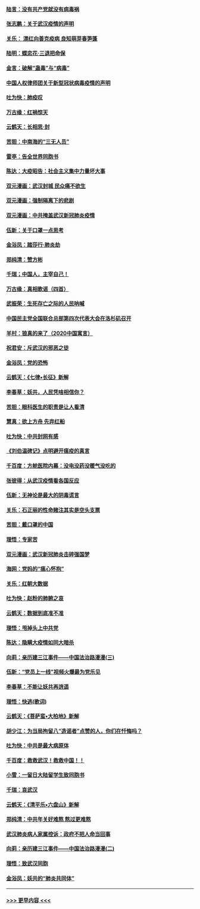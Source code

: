 #### [陆言：没有共产党就没有病毒祸](../pages/nsc993/n11868232.md?t=02142202) 
#### [张志鹏：关于武汉疫情的声明](../pages/nsc993/n11867182.md?t=02142202) 
#### [关乐： 漂红向善克疫病 良知萌芽春笋蓬](../pages/nsc993/n11865710.md?t=02142202) 
#### [陆明：蝶恋花‧三退把命保](../pages/nsc993/n11865673.md?t=02142202) 
#### [金言：破解“蛊毒”与“病毒”](../pages/nsc993/n11864103.md?t=02142202) 
#### [中国人权律师团关于新型冠状病毒疫情的声明](../pages/nsc993/n11864249.md?t=02142202) 
#### [吐为快：肺疫叹](../pages/nsc993/n11864027.md?t=02142202) 
#### [万古缘：红祸惊天](../pages/nsc993/n11864079.md?t=02142202) 
#### [云鹤天：长相思‧封](../pages/nsc993/n11864006.md?t=02142202) 
#### [苦胆：中南海的“三无人员”](../pages/nsc993/n11862997.md?t=02142202) 
#### [雷亭：告全世界同胞书](../pages/nsc993/n11862572.md?t=02142202) 
#### [陈达：大疫昭告：社会主义集中力量坏大事](../pages/nsc993/n11859419.md?t=02142202) 
#### [双元漫画：武汉封城 民众痛不欲生](../pages/nsc993/n11859287.md?t=02142202) 
#### [双元漫画：强制隔离下的悲剧](../pages/nsc993/n11859244.md?t=02142202) 
#### [双元漫画：中共掩盖武汉新冠肺炎疫情](../pages/nsc993/n11858249.md?t=02142202) 
#### [伍新：关于口罩一点思考](../pages/nsc993/n11859195.md?t=02142202) 
#### [金浴凤：踏莎行‧肺炎劫](../pages/nsc993/n11858227.md?t=02142202) 
#### [郑纯清：赞方彬](../pages/nsc993/n11856803.md?t=02142202) 
#### [千瑞；中国人，主宰自己！](../pages/nsc993/n11856793.md?t=02142202) 
#### [万古缘：真相歌谣（四首）](../pages/nsc993/n11856263.md?t=02142202) 
#### [武振荣：生死存亡之际的人民呐喊](../pages/nsc993/n11856256.md?t=02142202) 
#### [中国民主党全国联合总部第四次代表大会在洛杉矶召开](../pages/nsc993/n11856344.md?t=02142202) 
#### [羊村：狼真的来了（2020中国寓言）](../pages/nsc993/n11856229.md?t=02142202) 
#### [祝君安：斥武汉的邪恶之徒](../pages/nsc993/n11855861.md?t=02142202) 
#### [金浴凤：党的恐怖](../pages/nsc993/n11855849.md?t=02142202) 
#### [云鹤天：《七律▪长征》新解](../pages/nsc993/n11855479.md?t=02142202) 
#### [李春草：妖共，人民凭啥相信你？](../pages/nsc993/n11855196.md?t=02142202) 
#### [苦胆：眼科医生的职责是让人看清](../pages/nsc993/n11853840.md?t=02142202) 
#### [慧真：欲上方舟 先弃红船](../pages/nsc993/n11853483.md?t=02142202) 
#### [吐为快：中共封网有感](../pages/nsc993/n11852575.md?t=02142202) 
#### [《刘伯温碑记》点明避开瘟疫的真言](../pages/nsc993/n11852128.md?t=02142202) 
#### [千百度：方舱医院内幕：没电没药没暖气没吃的](../pages/nsc993/n11850211.md?t=02142202) 
#### [张彼得：从武汉疫情看各国反应](../pages/nsc993/n11850102.md?t=02142202) 
#### [伍新：无神论是最大的阴毒谎言](../pages/nsc993/n11846129.md?t=02142202) 
#### [关乐：石正丽的性命赌注其实是空头支票](../pages/nsc993/n11846109.md?t=02142202) 
#### [苦胆：戴口罩的中国](../pages/nsc993/n11845576.md?t=02142202) 
#### [理悟：专家苦](../pages/nsc993/n11845564.md?t=02142202) 
#### [双元漫画：武汉新冠肺炎击碎强国梦](../pages/nsc993/n11843320.md?t=02142202) 
#### [海网：党妈的“瘟心怀抱”](../pages/nsc993/n11840740.md?t=02142202) 
#### [关乐：红朝大数据](../pages/nsc993/n11840675.md?t=02142202) 
#### [吐为快：赵粉的肺腑之哀](../pages/nsc993/n11840618.md?t=02142202) 
#### [云鹤天：数据到底准不准](../pages/nsc993/n11840325.md?t=02142202) 
#### [理悟：甩掉头上中共党](../pages/nsc993/n11838826.md?t=02142202) 
#### [陈达：隐瞒大疫情如同大暗杀](../pages/nsc993/n11838771.md?t=02142202) 
#### [向莉：亲历建三江事件——中国法治路漫漫(三)](../pages/nsc993/n11831825.md?t=02142202) 
#### [伍新：“党员上一线”视频火爆最为党乐见](../pages/nsc993/n11838200.md?t=02142202) 
#### [李春草：不能让妖共再逍遥](../pages/nsc993/n11838102.md?t=02142202) 
#### [理悟：快逃(歌词)](../pages/nsc993/n11838083.md?t=02142202) 
#### [云鹤天：《菩萨蛮▪大柏地》新解](../pages/nsc993/n11838059.md?t=02142202) 
#### [胡少江：为当局拘留八“造谣者”点赞的人，你们在忏悔吗？](../pages/nsc993/n11836801.md?t=02142202) 
#### [吐为快：中共是最大病原体](../pages/nsc993/n11836748.md?t=02142202) 
#### [千百度：救救武汉！救救中国！！](../pages/nsc993/n11836145.md?t=02142202) 
#### [小雪：一留日大陆留学生致同胞书](../pages/nsc993/n11834624.md?t=02142202) 
#### [千瑞：哀武汉](../pages/nsc993/n11833647.md?t=02142202) 
#### [云鹤天：《清平乐▪六盘山》新解](../pages/nsc993/n11833611.md?t=02142202) 
#### [郑纯清：中共年关好难熬 熬过更难熬](../pages/nsc993/n11833489.md?t=02142202) 
#### [武汉肺炎病人家属控诉：政府不把人命当回事](../pages/nsc993/n11833205.md?t=02142202) 
#### [向莉：亲历建三江事件——中国法治路漫漫(二)](../pages/nsc993/n11829102.md?t=02142202) 
#### [理悟：致武汉同胞](../pages/nsc993/n11831522.md?t=02142202) 
#### [金浴凤：妖共的“肺炎共同体”](../pages/nsc993/n11829448.md?t=02142202) 

----
#### [ >>> 更早内容 <<< ](../indexes/nsc993-earlier.md)
